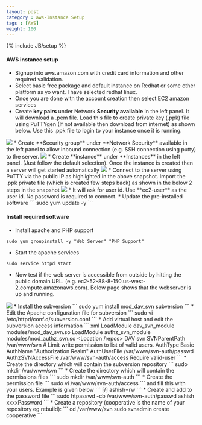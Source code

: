 ```yaml
---
layout: post
category : aws-Instance Setup
tags : [AWS]
weight: 100
---
```

{% include JB/setup %}

#### AWS instance setup


* Signup into aws.amazon.com with credit card information and other required validation.
* Select basic free package and default instance on Redhat or some other platform as yo want. I have selected redhat linux.
* Once you are done with the account creation then select EC2 amazon services
* Create **key pairs** under Network **Security available** in the left panel. It will download a .pem file. Load this file to create private key (.ppk) file using PuTTYgen (If not available then download from internet) as shown below. Use this .ppk file to login to your instance once it is running.
<img src="https://cloud.githubusercontent.com/assets/11231867/9565907/9c84bfda-4f09-11e5-888c-d1a652484eb8.PNG"/>
* Create **Security group** under **Network Security** available in the left panel to allow inbound connection (e.g. SSH connection using putty) to the server.
<img src="https://cloud.githubusercontent.com/assets/11231867/9568365/0b9528a0-4f65-11e5-847b-670dca610433.PNG"/>
* Create **instance** under **Instances** in the left panel. (Just follow the default selection). Once the instance is created then a server will get started automatically
<img src="https://cloud.githubusercontent.com/assets/11231867/9568348/a8c840f4-4f64-11e5-9fe2-2b4b3c8d57f3.PNG"/>
* Connect to the server using PuTTY via the public IP as highlighted in the above snapshot. Import the .ppk private file (which is created few steps back) as shown in the below 2 steps in the snapshot
<img src="https://cloud.githubusercontent.com/assets/11231867/9568445/b3d6dc24-4f66-11e5-9d35-d25c32eac5d0.png"/>
* It will ask for user id. Use **ec2-user** as the user id. No password is required to connect.
* Update the pre-installed software
```
sudo yum update -y
```

#### Install required software


* Install apache and PHP support
```
sudo yum groupinstall -y "Web Server" "PHP Support"
```
* Start the apache services
```
sudo service httpd start
```
* Now test if the web server is accessible from outside by hitting the public domain URL. (e.g. ec2-52-88-8-150.us-west-2.compute.amazonaws.com). Below page shows that the webserver is up and running.
<img src="https://cloud.githubusercontent.com/assets/11231867/9568500/fe2bb34c-4f68-11e5-845d-6ecd476b999e.PNG"/>
* Install the subversion
```
sudo yum install mod_dav_svn subversion
```
* Edit the Apache configuration file for subversion
```
sudo vi /etc/httpd/conf.d/subversion.conf
```
* Add virtual host and edit the subversion access information
``` xml
LoadModule dav_svn_module     modules/mod_dav_svn.so
LoadModule authz_svn_module   modules/mod_authz_svn.so
&lt;Location /repos&gt;
   DAV svn
   SVNParentPath /var/www/svn
   # Limit write permission to list of valid users.
   AuthType Basic
   AuthName "Authorization Realm"
   AuthUserFile /var/www/svn-auth/passwd
   AuthzSVNAccessFile  /var/www/svn-auth/access
   Require valid-user
```
* Create the directory which will contain the subversion repository
```
sudo mkdir /var/www/svn
```
* Create the directory which will contain the permissions files
```
sudo mkdir /var/www/svn-auth
```
* Create the permission file
```
sudo vi /var/www/svn-auth/access
```
and fill this with your users. Example is given below
```
[/]
ashish=rw
```
* Create and add to the password file
```
sudo htpasswd -cb /var/www/svn-auth/passwd ashish xxxxPassword
```
* Create a repository (cooperative is the name of your repository eg rebuild):
```
cd /var/www/svn
sudo svnadmin create cooperative
```